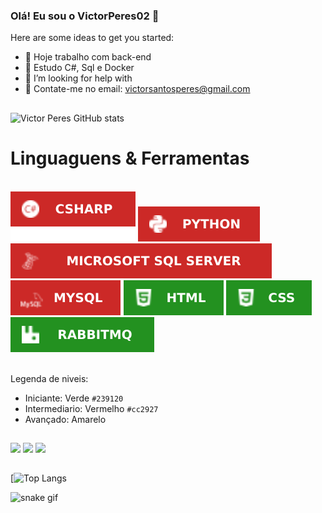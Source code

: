 ### Olá! Eu sou o VictorPeres02 👋


Here are some ideas to get you started:

- 🔭 Hoje trabalho com back-end
- 🌱 Estudo C#, Sql e Docker 
- 🤔 I’m looking for help with
- 💬 Contate-me no email: victorsantosperes@gmail.com

##

![Victor Peres GitHub stats](https://github-readme-stats.vercel.app/api?username=victorperes02&show_icons=true&theme=radical)

##

# Linguaguens & Ferramentas<br>
<br>
<div>	
<img whidht = "40em" src = "https://github.com/victorperes02/victorperes02/blob/main/imagens/1-CSHARP.svg"/>
<img src = "https://github.com/victorperes02/victorperes02/blob/main/imagens/1-PYTHON.svg"/>
<img src = "https://github.com/victorperes02/victorperes02/blob/main/imagens/1-SqlServer.svg"/>
<img src = "https://github.com/victorperes02/victorperes02/blob/main/imagens/1-MySql.svg"/>
<img src = "https://github.com/victorperes02/victorperes02/blob/main/imagens/2-HTML.svg" />
<img src = "https://github.com/victorperes02/victorperes02/blob/main/imagens/2-CSS.svg"/>
<img src = "https://github.com/victorperes02/victorperes02/blob/main/imagens/2-Rabbitt.svg"/>
<br><br>

Legenda de niveis:

- Iniciante: Verde `#239120` 
- Intermediario: Vermelho `#cc2927`
- Avançado: Amarelo 

</div>

##

<div>
<a href = "ds"> <img src = "https://img.shields.io/badge/LinkedIn-0077B5?style=for-the-badge&logo=linkedin&logoColor=white"></a>
<a href = "a"> <img src = "https://img.shields.io/badge/Gmail-D14836?style=for-the-badge&logo=gmail&logoColor=white"></a>
<a href = "a"> <img src = "https://img.shields.io/badge/WhatsApp-25D366?style=for-the-badge&logo=whatsapp&logoColor=white"></a>
</div>

##

[![Top Langs](https://github-readme-stats.vercel.app/api/top-langs/?username=victorperes02&layout=compact&theme=radical)

![snake gif](https://github.com/victorperes02/victorperes02/blob/output/github-contribution-grid-snake.svg)

